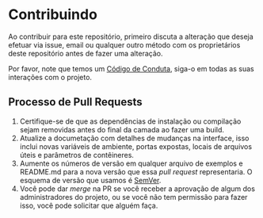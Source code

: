 # Contribuindo

Ao contribuir para este repositório, primeiro discuta a alteração que deseja efetuar via issue, email ou qualquer outro método com os proprietários deste repositório antes de fazer uma alteração.

Por favor, note que temos um [Código de Conduta](CODE_OF_CONDUCT.md), siga-o em todas as suas interações com o projeto.

## Processo de Pull Requests

1. Certifique-se de que as dependências de instalação ou compilação sejam removidas antes do final da camada ao fazer uma build.
2. Atualize a documetação com detalhes de mudanças na interface, isso inclui novas variáveis de ambiente, portas expostas, locais de arquivos úteis e parâmetros de contêineres.
3. Aumente os números de versão em qualquer arquivo de exemplos e README.md para a nova versão que essa _pull request_ representaria. O esquema de versão que usamos é [SemVer](http://semver.org/).
4. Você pode dar _merge_ na PR se você receber a aprovação de algum dos administradores do projeto, ou se você não tem permissão para fazer isso, você pode solicitar que alguém faça.

